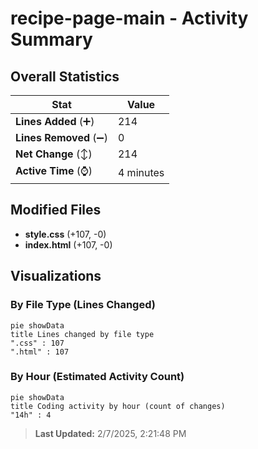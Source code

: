 # recipe-page-main - Activity Summary 

## Overall Statistics

| Stat                   | Value                                                             |
| ---------------------- | ----------------------------------------------------------------- |
| **Lines Added** (➕)   | 214                                          |
| **Lines Removed** (➖) | 0                                        |
| **Net Change** (↕)    | 214                |
| **Active Time** (⌚)   | 4 minutes |


## Modified Files
- **style.css** (+107, -0)
- **index.html** (+107, -0)

## Visualizations

### By File Type (Lines Changed)

```mermaid
pie showData
title Lines changed by file type
".css" : 107
".html" : 107
```

### By Hour (Estimated Activity Count)

```mermaid
pie showData
title Coding activity by hour (count of changes)
"14h" : 4
```


> **Last Updated:** 2/7/2025, 2:21:48 PM